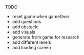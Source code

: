 TODO:
- reset game when gameOver
- add questions
- add obstacle
- add visuals
- generate from game for research
- add different levels
- add loading screen
